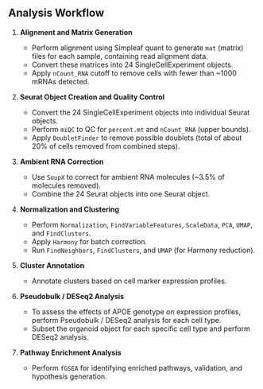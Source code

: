## Analysis Workflow

1. **Alignment and Matrix Generation**
   - Perform alignment using Simpleaf quant to generate `mat` (matrix) files for each sample, containing read alignment data.
   - Convert these matrices into 24 SingleCellExperiment objects.
   - Apply `nCount_RNA` cutoff to remove cells with fewer than ~1000 mRNAs detected.

2. **Seurat Object Creation and Quality Control**
   - Convert the 24 SingleCellExperiment objects into individual Seurat objects.
   - Perform `miQC` to QC for `percent.mt` and `nCount_RNA` (upper bounds).
   - Apply `DoubletFinder` to remove possible doublets (total of about 20% of cells removed from combined steps).

3. **Ambient RNA Correction**
   - Use `SoupX` to correct for ambient RNA molecules (~3.5% of molecules removed).
   - Combine the 24 Seurat objects into one Seurat object.

4. **Normalization and Clustering**
   - Perform `Normalization`, `FindVariableFeatures`, `ScaleData`, `PCA`, `UMAP`, and `FindClusters`.
   - Apply `Harmony` for batch correction.
   - Run `FindNeighbors`, `FindClusters`, and `UMAP` (for Harmony reduction).

5. **Cluster Annotation**
   - Annotate clusters based on cell marker expression profiles.

6. **Pseudobulk / DESeq2 Analysis**
   - To assess the effects of APOE genotype on expression profiles, perform Pseudobulk / DESeq2 analysis for each cell type.
   - Subset the organoid object for each specific cell type and perform DESeq2 analysis.

7. **Pathway Enrichment Analysis**
   - Perform `fGSEA` for identifying enriched pathways, validation, and hypothesis generation.
